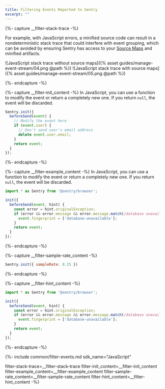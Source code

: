 ```yaml
---
title: Filtering Events Reported to Sentry
excerpt: ""
---
```


{%- capture __filter-stack-trace -%}

For example, with JavaScript errors, a minified source code can result in a nondeterministic stack trace that could interfere with event grouping, which can be avoided by ensuring Sentry has access to your [Source Maps](/platforms/javascript/sourcemaps) and minified artifacts. 

 ![JavaScript stack trace without source maps]({% asset guides/manage-event-stream/04.png @path %})
 ![JavaScript stack trace with source maps]({% asset guides/manage-event-stream/05.png @path %})
 
 {%- endcapture -%}

{%- capture __filter-init_content -%}
In JavaScript, you can use a function to modify the event or return a completely new one. If you return `null`, the event will be discarded.

```js
Sentry.init({
  beforeSend(event) {
    // Modify the event here
    if (event.user) {
      // Don't send user's email address
      delete event.user.email;
    }
    return event;
  }
});
```

{%- endcapture -%}

{%- capture __filter-example_content -%}
In JavaScript, you can use a function to modify the event or return a completely new one. If you return `null`, the event will be discarded.

```js
import * as Sentry from '@sentry/browser';

init({
  beforeSend(event, hint) {
    const error = hint.originalException;
    if (error && error.message && error.message.match(/database unavailable/i)) {
      event.fingerprint = ['database-unavailable'];
    }
    return event;
  }
});
```

{%- endcapture -%}

{%- capture __filter-sample-rate_content -%}

```js
Sentry.init({ sampleRate: 0.25 })
```

{%- endcapture -%}

{%- capture __filter-hint_content -%}

```js
import * as Sentry from '@sentry/browser';

init({
  beforeSend(event, hint) {
    const error = hint.originalException;
    if (error && error.message && error.message.match(/database unavailable/i)) {
      event.fingerprint = ['database-unavailable'];
    }
    return event;
  }
});
```

{%- endcapture -%}

{%- include common/filter-events.md 
sdk_name="JavaScript"

filter-stack-trace=__filter-stack-trace
filter-init_content=__filter-init_content 
filter-example_content=__filter-example_content
filter-sample-rate_content=__filter-sample-rate_content
filter-hint_content=__filter-hint_content
 -%}